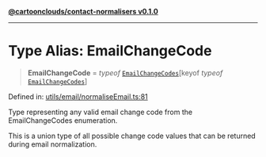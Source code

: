 [**@cartoonclouds/contact-normalisers v0.1.0**](../README.md)

***

# Type Alias: EmailChangeCode

> **EmailChangeCode** = *typeof* [`EmailChangeCodes`](../variables/EmailChangeCodes.md)\[keyof *typeof* [`EmailChangeCodes`](../variables/EmailChangeCodes.md)\]

Defined in: [utils/email/normaliseEmail.ts:81](https://gitlab.com/good-life/glp-frontend/-/blob/main/packages/plugins/contact-normalisers/src/utils/email/normaliseEmail.ts#L81)

Type representing any valid email change code from the EmailChangeCodes enumeration.

This is a union type of all possible change code values that can be returned
during email normalization.
